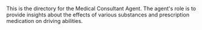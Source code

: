 This is the directory for the Medical Consultant Agent. The agent's role is to provide insights about the effects of various substances and prescription medication on driving abilities.
